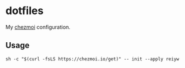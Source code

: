 # dotfiles

My [chezmoi](https://www.chezmoi.io/) configuration.

## Usage

```shell
sh -c "$(curl -fsLS https://chezmoi.io/get)" -- init --apply reiyw
```
